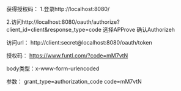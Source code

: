 
获得授权码：
1.登录http://localhost:8080/ 

2.访问http://localhost:8080/oauth/authorize?client_id=client&response_type=code
选择APProve 确认Authorizeh

访问url：
http://client:secret@localhost:8080/oauth/token

授权码：
https://www.funtl.com/?code=mM7vtN

body类型：x-www-form-urlencoded

参数： grant_type=authorization_code code=mM7vtN